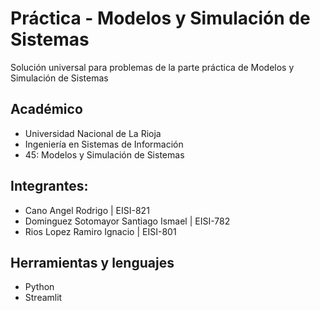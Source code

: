 # Práctica - Modelos y Simulación de Sistemas

Solución universal para problemas de la parte práctica de Modelos y Simulación de Sistemas

## Académico
- Universidad Nacional de La Rioja
- Ingeniería en Sistemas de Información
- 45: Modelos y Simulación de Sistemas

## Integrantes: 
- Cano Angel Rodrigo | EISI-821
- Dominguez Sotomayor Santiago Ismael | EISI-782
- Rios Lopez Ramiro Ignacio | EISI-801

## Herramientas y lenguajes
- Python
- Streamlit